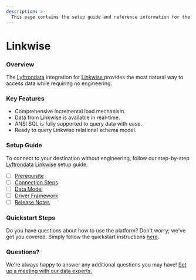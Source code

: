 ```yaml
---
description: >-
  This page contains the setup guide and reference information for the Linkwise source connector.
---
```


# Linkwise

### Overview

The [Lyftrondata](https://www.lyftrondata.com/) integration for [Linkwise](https://www.lyftrondata.com/integration/linkwise/)[ ](https://www.lyftrondata.com/integration/linkwise/)provides the most natural way to access data while requiring no engineering.

### Key Features

* Comprehensive incremental load mechanism.
* Data from Linkwise is available in real-time.&#x20;
* ANSI SQL is fully supported to query data with ease.
* Ready to query Linkwise relational schema model.

### Setup Guide

To connect to your destination without engineering, follow our step-by-step [Lyftrondata](https://www.lyftrondata.com/)  [Linkwise](https://www.lyftrondata.com/integration/linkwise/) setup guide.

* [ ] [Prerequisite](../../marketing-analytics/linkwise/prerequisite.md)
* [ ] [Connection Steps](../../marketing-analytics/linkwise/connection-steps.md)
* [ ] [Data Model](../../marketing-analytics/linkwise/data-model/)
* [ ] [Driver Framework](../../marketing-analytics/linkwise/driver-framework/)
* [ ] [Release Notes](../../marketing-analytics/linkwise/release-notes.md)

### Quickstart Steps

Do you have questions about how to use the platform? Don't worry; we've got you covered. Simply follow the quickstart instructions [here](../../../quickstart-steps.md).

### Questions? <a href="#questions" id="questions"></a>

We're always happy to answer any additional questions you may have! [Set up a meeting with our data experts.](https://www.lyftrondata.com/book-a-meeting/)

